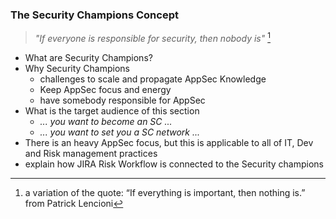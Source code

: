 ### The Security Champions Concept

> _"If everyone is responsible for security, then nobody is"_ [^Patrick_Lencioni]

* What are Security Champions?
* Why Security Champions
   * challenges to scale and propagate AppSec Knowledge
   * Keep AppSec focus and energy
   * have somebody responsible for AppSec
* What is the target audience of this section
  * _... you want to become an SC ..._
  * _... you want to set you a SC network ..._
* There is an heavy AppSec focus, but this is applicable to all of IT, Dev and Risk management practices
* explain how JIRA Risk Workflow is connected to the Security champions


[^Patrick_Lencioni]: a variation of the quote:
“If everything is important, then nothing is.” from  Patrick Lencioni
